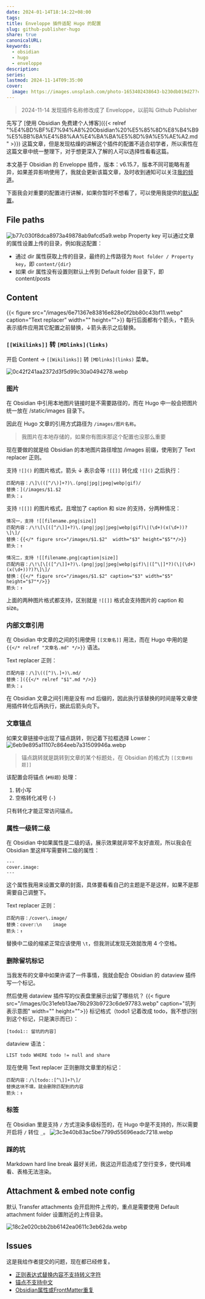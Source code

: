 ```yaml
---
date: 2024-01-14T18:14:22+08:00
tags: 
title: Enveloppe 插件适配 Hugo 的配置
slug: github-publisher-hugo
share: true
canonicalURL: 
keywords:
  - obsidian
  - hugo
  - enveloppe
description: 
series: 
lastmod: 2024-11-14T09:35:00
cover:
  image: https://images.unsplash.com/photo-1653402438643-b230db019d27?crop=entropy&cs=tinysrgb&fit=max&fm=jpg&ixid=M3wzNjAwOTd8MHwxfHNlYXJjaHw0NHx8aHVnb3xlbnwwfDB8fHwxNzA1MjI3MjkzfDA&ixlib=rb-4.0.3&q=80&w=400
---
```

> 2024-11-14 发现插件名称修改成了 Enveloppe，以前叫 Github Publisher

先写了 [使用 Obsidian 免费建个人博客]({{< relref "%E4%BD%BF%E7%94%A8%20Obsidian%20%E5%85%8D%E8%B4%B9%E5%BB%BA%E4%B8%AA%E4%BA%BA%E5%8D%9A%E5%AE%A2.md" >}}) 这篇文章，但是发现枯燥的讲解这个插件的配置不适合初学者，所以索性在这篇文章中统一整理下，对于想更深入了解的人可以选择性看看这篇。

本文基于 Obsidian 的 Enveloppe 插件，版本：v6.15.7，版本不同可能略有差异，如果差异影响使用了，我就会更新该篇文章，及时收到通知可以关注[我的频道](https://t.me/evan_share)。

下面我会对重要的配置进行讲解，如果你暂时不想看了，可以使用我提供的[默认配置](https://github.com/miaogaolin/obsidian-github-publisher-hugo)。

## File paths
![b77c030f8dca8973a49878ab9afcd5a9.webp](/images/b77c030f8dca8973a49878ab9afcd5a9.webp)
Property key 可以通过文章的属性设置上传的目录，例如我这配置：  
- 通过 dir 属性获取上传的目录，最终的上传路径为 `Root folder / Property key`，即 `content/{dir}`
- 如果 dir 属性没有设置则默认上传到 Default folder 目录下，即 content/posts  


## Content

{{< figure src="/images/6e71367e83816e828e0f2bb80c43bf11.webp" caption="Text replacer" width="" height="">}}
每行后面都有个箭头，↑箭头表示插件应用其它配置之前替换，↓箭头表示之后替换。
### `[[Wikilinks]]` 转 `[MDlinks](links)`
开启 Content -> `[[Wikilinks]]` 转 `[MDlinks](links)` 菜单。

![0c42f241aa2372d3f5d99c30a0494278.webp](/images/0c42f241aa2372d3f5d99c30a0494278.webp)

### 图片
在 Obsidian 中引用本地图片链接时是不需要路径的，而在 Hugo 中一般会把图片统一放在 /static/images 目录下。

因此在 Hugo 文章的引用方式路径为 `/images/图片名称`。

> 我图片在本地存储的，如果你有图床那这个配置也没那么重要

现在要做的就是给 Obsidian 的本地图片路径增加 /images 前缀，使用到了 Text replacer 正则。

支持 `![]()` 的图片格式，箭头 ↓ 表示会等 `![[]]` 转化成 `![]()` 之后执行：
```
匹配内容：/\]\(([^/\)]+?)\.(png|jpg|jpeg|webp|gif)/
替换：](/images/$1.$2
箭头：↓
```
支持 `![[]]` 的图片格式，且增加了 caption 和 size 的支持，分两种情况：
```
情况一，支持 ![[filename.png|size]] 
匹配内容：/\!\[\[([^/\]]+?)\.(png|jpg|jpeg|webp|gif)\|(\d+)(x(\d+))?\]\]/
替换：{{</* figure src="/images/$1.$2"  width="$3" height="$5"*/>}}
箭头：↑

情况二，支持 ![[filename.png|caption|size]]
匹配内容：/\!\[\[([^/\]]+?)\.(png|jpg|jpeg|webp|gif)\|([^\|]*?)(\|(\d+)(x(\d+))?)?\]\]/
替换：{{</* figure src="/images/$1.$2" caption="$3" width="$5" height="$7"*/>}}
箭头：↑
```
上面的两种图片格式都支持，区别就是 `![[]]` 格式会支持图片的 caption 和 size。
### 内部文章引用
在 Obsidian 中文章的之间的引用使用 `[[文章名]]` 用法，而在 Hugo 中用的是 `{{</* relref "文章名.md" */>}}` 语法。

Text replacer 正则：
```
匹配内容：/\]\(([^)\.]+)\.md/
替换：]({{</* relref "$1".md */>}}
箭头：↓
```

在 Obsidian 文章之间引用是没有 md 后缀的，因此执行该替换的时间是等文章使用插件转化后再执行，据此后箭头向下。

### 文章锚点

如果文章链接中出现了锚点跳转，则记着下拉框选择 Lower：
![6eb9e895a11107c864eeb7a31509946a.webp](/images/6eb9e895a11107c864eeb7a31509946a.webp)

> 锚点跳转就是跳转到文章的某个标题处，在 Obsidian 的格式为 `[[文章#标题]]`

该配置会将锚点 (`#标题`) 处理：
1.  转小写
2. 空格转化减号 (`-`)

只有转化才能正常访问锚点。

### 属性一级转二级
在 Obsidian 中如果属性是二级的话，展示效果就非常不友好直观，所以我会在 Obsidian 里这样写需要转二级的属性：
```
---
cover.image: 
---
```
这个属性我用来设置文章的封面，具体要看看自己的主题是不是这样，如果不是那需要自己调整下。

Text replacer 正则：
```
匹配内容：/cover\.image/
替换：cover:\n    image
箭头：↑
```
替换中二级的缩紧正常应该使用 `\t`，但我测试发现无效就改用 4 个空格。

### 删除留坑标记
当我发布的文章中如果许诺了一件事情，我就会配合 Obsidian 的 dataview 插件写一个标记。

然后使用 dataview 插件写的仪表盘里展示出留了哪些坑？
{{< figure src="/images/0c31efeb13ae78b293b9723c6de97783.webp" caption="坑列表示意图" width="" height="">}}
标记格式（todo1 记着改成 todo，我不想识别到这个标记，只是演示而已）：
```text
[todo1:: 留坑的内容]
```

dataview 语法：
```text
LIST todo WHERE todo != null and share
```

现在使用 Text replacer 正则删除文章里的标记：
```
匹配内容：/\[todo::[^\]]+?\]/
替换这块不填，就会删除匹配到的内容
箭头：↑
```
###  标签
在 Obsidian 里是支持 `/` 方式渲染多级标签的，在 Hugo 中是不支持的，所以需要开启将 `/` 转位 `_`。
![3c3e40b83ac5be7799d55696eadc7218.webp](/images/3c3e40b83ac5be7799d55696eadc7218.webp)

### 踩的坑
Markdown hard line break 最好关闭，我这边开启造成了空行变多，使代码难看、表格无法渲染。

## Attachment & embed note config
默认 Transfer attachments 会开启附件上传的，重点是需要使用 Default attachment folder 设置附近的上传目录。

![18c2e020cbb2bb6142ea0611c3eb62da.webp](/images/18c2e020cbb2bb6142ea0611c3eb62da.webp)
## Issues
这是我给作者提交的问题，现在都已经修复。
- [正则表达式替换内容不支持转义字符](https://github.com/ObsidianPublisher/obsidian-github-publisher/issues/254)
- [锚点不支持中文](https://github.com/ObsidianPublisher/obsidian-github-publisher/issues/285)
- [Obsidian属性或FrontMatter重复](https://github.com/ObsidianPublisher/obsidian-github-publisher)
